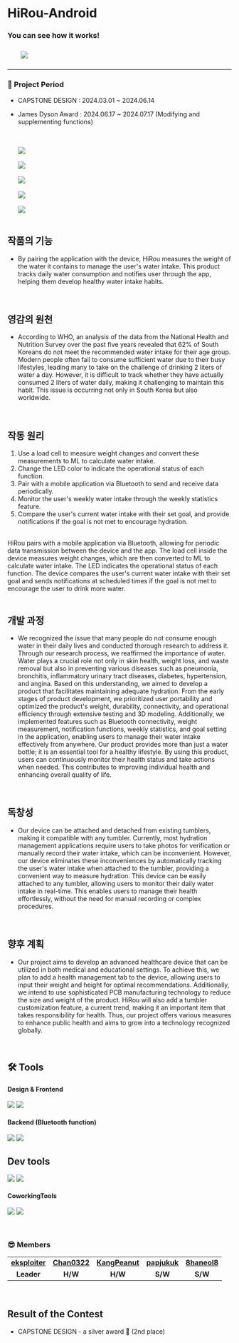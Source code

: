 # HiRou-Android
### You can see how it works!
<a href="https://www.youtube.com/watch?v=0itAvftwnco">
        <img 
            src="https://img.shields.io/badge/YouTube-FF0000?style=for-the-badge&logo=YouTube&logoColor=white&link=https://www.youtube.com/watch?v=0itAvftwnco"
            style="height: auto; margin-left: 20px; margin-right: 20px; padding: 10px;"/>
    </a>
    <br>

---

### 📆 Project Period
- CAPSTONE DESIGN : 2024.03.01 ~ 2024.06.14
- James Dyson Award : 2024.06.17 ~ 2024.07.17 (Modifying and supplementing functions)

  <br/>
  <br/>
  
  <img src="https://github.com/user-attachments/assets/fb85aebc-828d-4178-b72a-1a965114765f" />
  <br/>
  <br/>
  <img src="https://github.com/user-attachments/assets/b3adb0a1-5b2f-4fbd-9685-18929307aa53" />
  <br/>
  <br/>
  <img src="https://github.com/user-attachments/assets/d041d180-9f97-48ed-9ee9-6901b56eb98c" />
  <br/>
  <br/>
  <img src="https://github.com/user-attachments/assets/671aab50-a255-4c1d-92cc-236643c13393" />
  <br/>
  <br/>
  <img src="https://github.com/user-attachments/assets/0cb0f065-9058-4a4c-98cc-dd567194ef0d" />

  <br/>
  <br/>

## 작품의 기능
- By pairing the application with the device, HiRou measures the weight of the water it contains to manage the user's water intake. This product tracks daily water consumption and notifies user through the app, helping them develop healthy water intake habits.
<br/>

## 영감의 원천
-  According to WHO, an analysis of the data from the National Health and Nutrition Survey over the past five years revealed that 62% of South Koreans do not meet the recommended water intake for their age group. Modern people often fail to consume sufficient water due to their busy lifestyles, leading many to take on the challenge of drinking 2 liters of water a day. However, it is difficult to track whether they have actually consumed 2 liters of water daily, making it challenging to maintain this habit. This issue is occurring not only in South Korea but also worldwide.
<br/>

## 작동 원리 
1. Use a load cell to measure weight changes and convert these measurements to ML to calculate water intake.
2. Change the LED color to indicate the operational status of each function.
3. Pair with a mobile application via Bluetooth to send and receive data periodically.
4. Monitor the user's weekly water intake through the weekly statistics feature.
5. Compare the user's current water intake with their set goal, and provide notifications if the goal is not met to encourage hydration.
<br>
  HiRou pairs with a mobile application via Bluetooth, allowing for periodic data transmission between the device and the app. The load cell inside the device measures weight changes, which are then converted to ML to calculate water intake. The LED indicates the operational status of each function. The device compares the user's current water intake with their set goal and sends notifications at scheduled times if the goal is not met to encourage the user to drink more water.

<br>
<br/>

## 개발 과정
- We recognized the issue that many people do not consume enough water in their daily lives and conducted thorough research to address it. Through our research process, we reaffirmed the importance of water. Water plays a crucial role not only in skin health, weight loss, and waste removal but also in preventing various diseases such as pneumonia, bronchitis, inflammatory urinary tract diseases, diabetes, hypertension, and angina. Based on this understanding, we aimed to develop a product that facilitates maintaining adequate hydration. From the early stages of product development, we prioritized user portability and optimized the product's weight, durability, connectivity, and operational efficiency through extensive testing and 3D modeling. Additionally, we implemented features such as Bluetooth connectivity, weight measurement, notification functions, weekly statistics, and goal setting in the application, enabling users to manage their water intake effectively from anywhere. Our product provides more than just a water bottle; it is an essential tool for a healthy lifestyle. By using this product, users can continuously monitor their health status and take actions when needed. This contributes to improving individual health and enhancing overall quality of life.
<br/>

## 독창성
- Our device can be attached and detached from existing tumblers, making it compatible with any tumbler. Currently, most hydration management applications require users to take photos for verification or manually record their water intake, which can be inconvenient. However, our device eliminates these inconveniences by automatically tracking the user's water intake when attached to the tumbler, providing a convenient way to measure hydration. This device can be easily attached to any tumbler, allowing users to monitor their daily water intake in real-time. This enables users to manage their health effortlessly, without the need for manual recording or complex procedures.
<br/>

## 향후 계획
- Our project aims to develop an advanced healthcare device that can be utilized in both medical and educational settings. To achieve this, we plan to add a health management tab to the device, allowing users to input their weight and height for optimal recommendations. Additionally, we intend to use sophisticated PCB manufacturing technology to reduce the size and weight of the product. HiRou will also add a tumbler customization feature, a current trend, making it an important item that takes responsibility for health. Thus, our project offers various measures to enhance public health and aims to grow into a technology recognized globally.
<br/>


## 🛠 Tools
#### Design & Frontend
<p>
  <img src="https://img.shields.io/badge/Android-34A853?style=for-the-badge&logo=Android&logoColor=white"/>
  <img src="https://img.shields.io/badge/Gradle-02303A?style=for-the-badge&logo=Gradle&logoColor=white"/>
</p>


#### Backend (Bluetooth function)
<p>
  <img src="https://img.shields.io/badge/Android-34A853?style=for-the-badge&logo=Android&logoColor=white"/>
  <img src="https://img.shields.io/badge/Gradle-02303A?style=for-the-badge&logo=Gradle&logoColor=white"/>
</p>

## Dev tools
<p> 
  <img src="https://img.shields.io/badge/Arduino-00878F?style=for-the-badge&logo=Arduino&logoColor=white"/>
  <img src="https://img.shields.io/badge/github-%23121011.svg?style=for-the-badge&logo=github&logoColor=white">
</p>

#### CoworkingTools
<p>
  <img src="https://img.shields.io/badge/Notion-000000?style=for-the-badge&logo=notion&logoColor=white"/>
  <img src="https://img.shields.io/badge/ZOOM-0B5CFF?style=for-the-badge&logo=ZOOM&logoColor=white"/>
</p>
<br>

### 😎 Members
<table>
   <tr>
    <td align="center"><b><a href="https://github.com/eksploiter">eksploiter</a></b></td>
    <td align="center"><b><a href="https://github.com/Chan0322">Chan0322</a></b></td>
    <td align="center"><b><a href="https://github.com/KangPeanut">KangPeanut</a></b></td>
    <td align="center"><b><a href="https://github.com/papjukuk">papjukuk</a></b></td>
<td align="center"><b><a href="https://github.com/8haneol8">8haneol8</a></b></td>
  </tr>
  <tr>
    <td align="center"><b>Leader</b></td>
    <td align="center"><b>H/W</b></td>
    <td align="center"><b>H/W</b></td>
    <td align="center"><b>S/W</b></td>
    <td align="center"><b>S/W</b></td>
  </tr>
</table>
<br/>

## Result of the Contest
- CAPSTONE DESIGN - a silver award 🥈 (2nd place)

